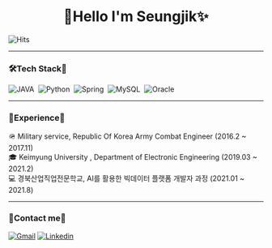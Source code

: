 <h1 align = "center">🌟Hello I'm Seungjik✨</h3>

<p>
<img alt="Hits" src="https://hits.seeyoufarm.com/api/count/incr/badge.svg?url=https%3A%2F%2Fgithub.com%2FSeungjik-Lee%2Fhit-counter&count_bg=%23905ADB&title_bg=%23555555&icon=&icon_color=%23E7E7E7&title=visit&edge_flat=true"/>
</p>

---
<h3>🛠Tech Stack🔧</h3>
<p>
<img alt="JAVA" src="https://img.shields.io/badge/java-%23ED8B00.svg?style=for-the-badge&logo=java&logoColor=white"/>&nbsp
<img alt="Python" src="https://img.shields.io/badge/python-%2314354C.svg?style=for-the-badge&logo=python&logoColor=white"/>&nbsp
<img alt="Spring" src="https://img.shields.io/badge/spring-%236DB33F.svg?style=for-the-badge&logo=spring&logoColor=white"/>&nbsp
<img alt="MySQL" src="https://img.shields.io/badge/mysql-%2300f.svg?style=for-the-badge&logo=mysql&logoColor=white"/>&nbsp
<img alt="Oracle" src ="https://img.shields.io/badge/oracle-%23F00000.svg?style=for-the-badge&logo=oracle&logoColor=white" />
</p>

---
<h3>📒Experience📒</h3>
<p>
  🪖 Military service, Republic Of Korea Army Combat Engineer (2016.2 ~ 2017.11) <br>
  🎓 Keimyung University , Department of Electronic Engineering (2019.03 ~ 2021.2) <br>
  💻 경북산업직업전문학교, AI를 활용한 빅데이터 플랫폼 개발자 과정 (2021.01 ~ 2021.8) <br>
</p>

---
<h3>📮Contact me📮</h3>
<div>

[![Gmail](https://img.shields.io/badge/Gmail-d14836?style=flat-square&logo=Gmail&logoColor=white&link=mailto:dltmdwlr@gmail.com)](mailto:dltmdwlr@gmail.com) [![Linkedin](https://img.shields.io/badge/-LinkedIn-blue?style=flat-square&logo=Linkedin&logoColor=white&link=https://www.linkedin.com/in/%EC%8A%B9%EC%A7%81-%EC%9D%B4-346b2b216/)](https://www.linkedin.com/in/%EC%8A%B9%EC%A7%81-%EC%9D%B4-346b2b216/)
</div>
